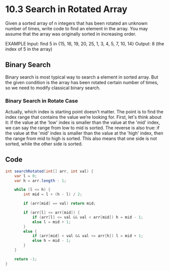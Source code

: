 # 10.3 Search in Rotated Array

Given a sorted array of n integers that has been rotated an unknown number of times, write code to find an element in the array. You may assume that the array was originally sorted in increasing order.

EXAMPLE
lnput: find 5 in {15, 16, 19, 20, 25, 1, 3, 4, 5, 7, 10, 14}
Output: 8 (the index of 5 in the array)

## Binary Search

Binary search is most typical way to search a element in sorted array. But the given condition is the array has been rotated certain number of times, so we need to modify classical binary search.

### Binary Search in Rotate Case

Actually, which index is starting point doesn't matter. The point is to find the index range that contains the value we’re looking for. First, let's think about it: if the value at the 'low' index is smaller than the value at the 'mid' index, we can say the range from low to mid is sorted. The reverse is also true: if the value at the 'mid' index is smaller than the value at the 'high' index, then the range from mid to high is sorted. This also means that one side is not sorted, while the other side is sorted.

## Code

```Java
int searchRotated(int[] arr, int val) {
    var l = 0;
    var h = arr.length - 1;

    while (l <= h) {
        int mid = l + (h - l) / 2;

        if (arr[mid] == val) return mid;

        if (arr[l] <= arr[mid]) {
            if (arr[l] <= val && val < arr[mid]) h = mid - 1;
            else l = mid + 1;
        } 
        else {
            if (arr[mid] < val && val <= arr[h]) l = mid + 1;
            else h = mid - 1;
        }
    }

    return -1;
}
```